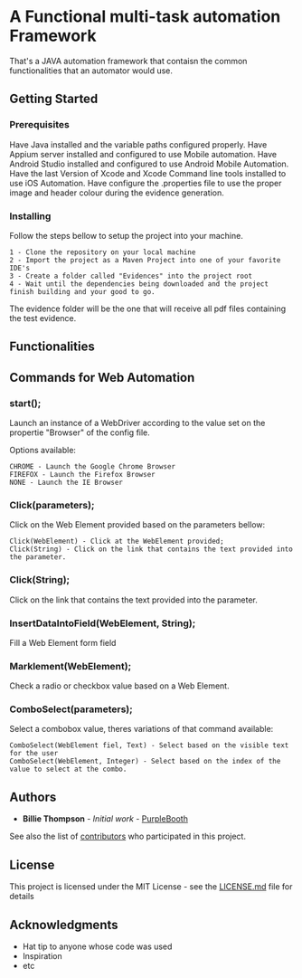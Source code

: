 # A Functional multi-task automation Framework

That's a JAVA automation framework that contaisn the common functionalities that an automator would use.

## Getting Started



### Prerequisites

Have Java installed and the variable paths configured properly.
Have Appium server installed and configured to use Mobile automation.
Have Android Studio installed and configured to use Android Mobile Automation.
Have the last Version of Xcode and Xcode Command line tools installed to use iOS Automation.
Have configure the .properties file to use the proper image and header colour during the evidence generation.

### Installing

Follow the steps bellow to setup the project into your machine.
```
1 - Clone the repository on your local machine
2 - Import the project as a Maven Project into one of your favorite IDE's
3 - Create a folder called "Evidences" into the project root
4 - Wait until the dependencies being downloaded and the project finish building and your good to go.
```
The evidence folder will be the one that will receive all pdf files containing the test evidence.

## Functionalities

## Commands for Web Automation

### start();

Launch an instance of a WebDriver according to the value set on the propertie "Browser" of the config file.

Options available:
```
CHROME - Launch the Google Chrome Browser
FIREFOX - Launch the Firefox Browser
NONE - Launch the IE Browser
```

### Click(parameters);
Click on the Web Element provided based on the parameters bellow:

```
Click(WebElement) - Click at the WebElement provided;
Click(String) - Click on the link that contains the text provided into the parameter.

```

### Click(String);
Click on the link that contains the text provided into the parameter.

### InsertDataIntoField(WebElement, String);
Fill a Web Element form field

### Marklement(WebElement);
Check a radio or checkbox value based on a Web Element.

### ComboSelect(parameters);
Select a combobox value, theres variations of that command available:

```
ComboSelect(WebElement fiel, Text) - Select based on the visible text for the user
ComboSelect(WebElement, Integer) - Select based on the index of the value to select at the combo.

```

## Authors

* **Billie Thompson** - *Initial work* - [PurpleBooth](https://github.com/PurpleBooth)

See also the list of [contributors](https://github.com/your/project/contributors) who participated in this project.

## License

This project is licensed under the MIT License - see the [LICENSE.md](LICENSE.md) file for details

## Acknowledgments

* Hat tip to anyone whose code was used
* Inspiration
* etc

